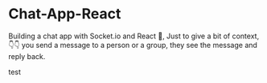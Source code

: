 # Chat-App-React
Building a chat app with Socket.io and React 🚀, Just to give a bit of context, 👇️👇️ you send a message to a person or a group, they see the message and reply back.


test 
